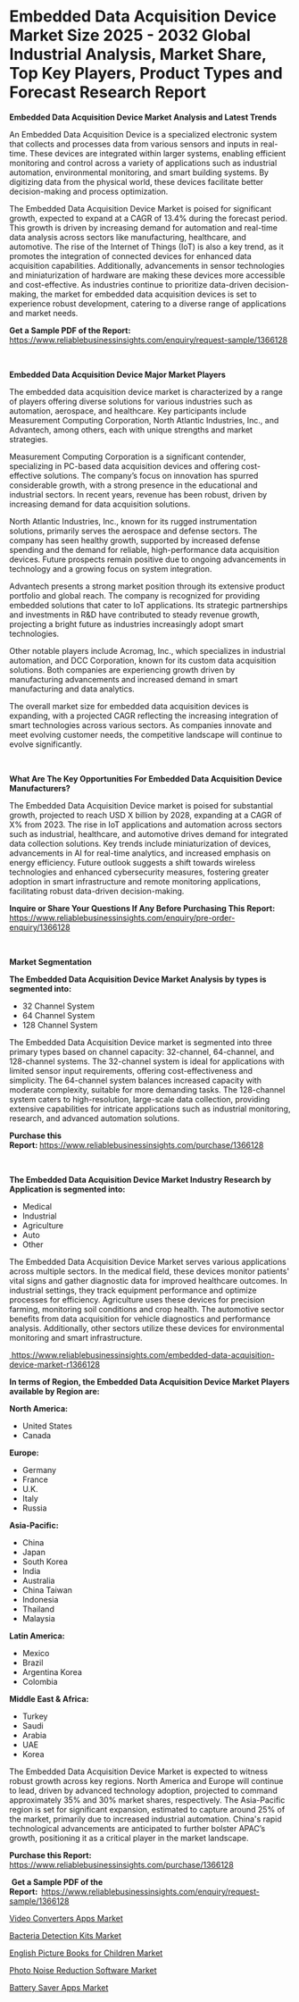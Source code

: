<p><h1>Embedded Data Acquisition Device Market Size 2025 - 2032 Global Industrial Analysis, Market Share, Top Key Players, Product Types and Forecast Research Report</h1></p><p><strong>Embedded Data Acquisition Device Market Analysis and Latest Trends</strong></p>
<p><p>An Embedded Data Acquisition Device is a specialized electronic system that collects and processes data from various sensors and inputs in real-time. These devices are integrated within larger systems, enabling efficient monitoring and control across a variety of applications such as industrial automation, environmental monitoring, and smart building systems. By digitizing data from the physical world, these devices facilitate better decision-making and process optimization.</p><p>The Embedded Data Acquisition Device Market is poised for significant growth, expected to expand at a CAGR of 13.4% during the forecast period. This growth is driven by increasing demand for automation and real-time data analysis across sectors like manufacturing, healthcare, and automotive. The rise of the Internet of Things (IoT) is also a key trend, as it promotes the integration of connected devices for enhanced data acquisition capabilities. Additionally, advancements in sensor technologies and miniaturization of hardware are making these devices more accessible and cost-effective. As industries continue to prioritize data-driven decision-making, the market for embedded data acquisition devices is set to experience robust development, catering to a diverse range of applications and market needs.</p></p>
<p><strong>Get a Sample PDF of the Report:&nbsp;</strong> <a href="https://www.reliablebusinessinsights.com/enquiry/request-sample/1366128?utm_campaign=1138&utm_medium=2&utm_source=Github&utm_content=ia&utm_term=22032025&utm_id=embedded-data-acquisition-device">https://www.reliablebusinessinsights.com/enquiry/request-sample/1366128</a></p>
<p>&nbsp;</p>
<p><strong>Embedded Data Acquisition Device Major Market Players</strong></p>
<p><p>The embedded data acquisition device market is characterized by a range of players offering diverse solutions for various industries such as automation, aerospace, and healthcare. Key participants include Measurement Computing Corporation, North Atlantic Industries, Inc., and Advantech, among others, each with unique strengths and market strategies.</p><p>Measurement Computing Corporation is a significant contender, specializing in PC-based data acquisition devices and offering cost-effective solutions. The company’s focus on innovation has spurred considerable growth, with a strong presence in the educational and industrial sectors. In recent years, revenue has been robust, driven by increasing demand for data acquisition solutions.</p><p>North Atlantic Industries, Inc., known for its rugged instrumentation solutions, primarily serves the aerospace and defense sectors. The company has seen healthy growth, supported by increased defense spending and the demand for reliable, high-performance data acquisition devices. Future prospects remain positive due to ongoing advancements in technology and a growing focus on system integration.</p><p>Advantech presents a strong market position through its extensive product portfolio and global reach. The company is recognized for providing embedded solutions that cater to IoT applications. Its strategic partnerships and investments in R&D have contributed to steady revenue growth, projecting a bright future as industries increasingly adopt smart technologies.</p><p>Other notable players include Acromag, Inc., which specializes in industrial automation, and DCC Corporation, known for its custom data acquisition solutions. Both companies are experiencing growth driven by manufacturing advancements and increased demand in smart manufacturing and data analytics.</p><p>The overall market size for embedded data acquisition devices is expanding, with a projected CAGR reflecting the increasing integration of smart technologies across various sectors. As companies innovate and meet evolving customer needs, the competitive landscape will continue to evolve significantly.</p></p>
<p>&nbsp;</p>
<p><strong>What Are The Key Opportunities For Embedded Data Acquisition Device Manufacturers?</strong></p>
<p><p>The Embedded Data Acquisition Device market is poised for substantial growth, projected to reach USD X billion by 2028, expanding at a CAGR of X% from 2023. The rise in IoT applications and automation across sectors such as industrial, healthcare, and automotive drives demand for integrated data collection solutions. Key trends include miniaturization of devices, advancements in AI for real-time analytics, and increased emphasis on energy efficiency. Future outlook suggests a shift towards wireless technologies and enhanced cybersecurity measures, fostering greater adoption in smart infrastructure and remote monitoring applications, facilitating robust data-driven decision-making.</p></p>
<p><strong>Inquire or Share Your Questions If Any Before Purchasing This Report:</strong> <a href="https://www.reliablebusinessinsights.com/enquiry/pre-order-enquiry/1366128?utm_campaign=1138&utm_medium=2&utm_source=Github&utm_content=ia&utm_term=22032025&utm_id=embedded-data-acquisition-device">https://www.reliablebusinessinsights.com/enquiry/pre-order-enquiry/1366128</a></p>
<p>&nbsp;</p>
<p><strong>Market Segmentation</strong></p>
<p><strong>The Embedded Data Acquisition Device Market Analysis by types is segmented into:</strong></p>
<p><ul><li>32 Channel System</li><li>64 Channel System</li><li>128 Channel System</li></ul></p>
<p><p>The Embedded Data Acquisition Device market is segmented into three primary types based on channel capacity: 32-channel, 64-channel, and 128-channel systems. The 32-channel system is ideal for applications with limited sensor input requirements, offering cost-effectiveness and simplicity. The 64-channel system balances increased capacity with moderate complexity, suitable for more demanding tasks. The 128-channel system caters to high-resolution, large-scale data collection, providing extensive capabilities for intricate applications such as industrial monitoring, research, and advanced automation solutions.</p></p>
<p><strong>Purchase this Report:&nbsp;</strong><a href="https://www.reliablebusinessinsights.com/purchase/1366128?utm_campaign=1138&utm_medium=2&utm_source=Github&utm_content=ia&utm_term=22032025&utm_id=embedded-data-acquisition-device">https://www.reliablebusinessinsights.com/purchase/1366128</a></p>
<p>&nbsp;</p>
<p><strong>The Embedded Data Acquisition Device Market Industry Research by Application is segmented into:</strong></p>
<p><ul><li>Medical</li><li>Industrial</li><li>Agriculture</li><li>Auto</li><li>Other</li></ul></p>
<p><p>The Embedded Data Acquisition Device Market serves various applications across multiple sectors. In the medical field, these devices monitor patients' vital signs and gather diagnostic data for improved healthcare outcomes. In industrial settings, they track equipment performance and optimize processes for efficiency. Agriculture uses these devices for precision farming, monitoring soil conditions and crop health. The automotive sector benefits from data acquisition for vehicle diagnostics and performance analysis. Additionally, other sectors utilize these devices for environmental monitoring and smart infrastructure.</p></p>
<p><a href="https://www.reliablebusinessinsights.com/embedded-data-acquisition-device-market-r1366128?utm_campaign=1138&utm_medium=2&utm_source=Github&utm_content=ia&utm_term=22032025&utm_id=embedded-data-acquisition-device">&nbsp;https://www.reliablebusinessinsights.com/embedded-data-acquisition-device-market-r1366128</a></p>
<p><strong>In terms of Region, the Embedded Data Acquisition Device Market Players available by Region are:</strong></p>
<p>
    <p> <strong> North America: </strong>
        <ul>
            <li>United States</li>
            <li>Canada</li>
        </ul>
        </p> 
    <p> <strong> Europe: </strong>
        <ul>
            <li>Germany</li>
            <li>France</li>
            <li>U.K.</li>
            <li>Italy</li>
            <li>Russia</li>
        </ul>
        </p> 
    <p> <strong> Asia-Pacific: </strong>
        <ul>
            <li>China</li>
            <li>Japan</li>
            <li>South Korea</li>
            <li>India</li>
            <li>Australia</li>
            <li>China Taiwan</li>
            <li>Indonesia</li>
            <li>Thailand</li>
            <li>Malaysia</li>
        </ul>
        </p> 
    <p> <strong> Latin America: </strong>
        <ul>
            <li>Mexico</li>
            <li>Brazil</li>
            <li>Argentina Korea</li>
            <li>Colombia</li>
        </ul>
        </p> 
    <p> <strong> Middle East & Africa: </strong>
        <ul>
            <li>Turkey</li>
            <li>Saudi</li>
            <li>Arabia</li>
            <li>UAE</li>
            <li>Korea</li>
        </ul>
    </p>
    </p>
<p><p>The Embedded Data Acquisition Device Market is expected to witness robust growth across key regions. North America and Europe will continue to lead, driven by advanced technology adoption, projected to command approximately 35% and 30% market shares, respectively. The Asia-Pacific region is set for significant expansion, estimated to capture around 25% of the market, primarily due to increased industrial automation. China's rapid technological advancements are anticipated to further bolster APAC’s growth, positioning it as a critical player in the market landscape.</p></p>
<p><strong>Purchase this Report: </strong><a href="https://www.reliablebusinessinsights.com/purchase/1366128?utm_campaign=1138&utm_medium=2&utm_source=Github&utm_content=ia&utm_term=22032025&utm_id=embedded-data-acquisition-device">https://www.reliablebusinessinsights.com/purchase/1366128</a></p>
<p>&nbsp;<strong>Get a Sample PDF of the Report:&nbsp;&nbsp;</strong><a href="https://www.reliablebusinessinsights.com/enquiry/request-sample/1366128?utm_campaign=1138&utm_medium=2&utm_source=Github&utm_content=ia&utm_term=22032025&utm_id=embedded-data-acquisition-device">https://www.reliablebusinessinsights.com/enquiry/request-sample/1366128</a></p>
<p><strong></strong></p>
<p><p><a href="https://github.com/tandepinho3p/Market-Research-Report-List-1/blob/main/video-converters-apps-market.md?utm_campaign=1138&utm_medium=2&utm_source=Github&utm_content=ia&utm_term=22032025&utm_id=embedded-data-acquisition-device">Video Converters Apps Market</a></p><p><a href="https://github.com/bhuraoutenc8/Market-Research-Report-List-1/blob/main/bacteria-detection-kits-market.md?utm_campaign=1138&utm_medium=2&utm_source=Github&utm_content=ia&utm_term=22032025&utm_id=embedded-data-acquisition-device">Bacteria Detection Kits Market</a></p><p><a href="https://github.com/syskamazucqa/Market-Research-Report-List-1/blob/main/english-picture-books-for-children-market.md?utm_campaign=1138&utm_medium=2&utm_source=Github&utm_content=ia&utm_term=22032025&utm_id=embedded-data-acquisition-device">English Picture Books for Children Market</a></p><p><a href="https://github.com/totrisammir/Market-Research-Report-List-1/blob/main/photo-noise-reduction-software-market.md?utm_campaign=1138&utm_medium=2&utm_source=Github&utm_content=ia&utm_term=22032025&utm_id=embedded-data-acquisition-device">Photo Noise Reduction Software Market</a></p><p><a href="https://github.com/guyerkanakwu/Market-Research-Report-List-1/blob/main/battery-saver-apps-market.md?utm_campaign=1138&utm_medium=2&utm_source=Github&utm_content=ia&utm_term=22032025&utm_id=embedded-data-acquisition-device">Battery Saver Apps Market</a></p></p>